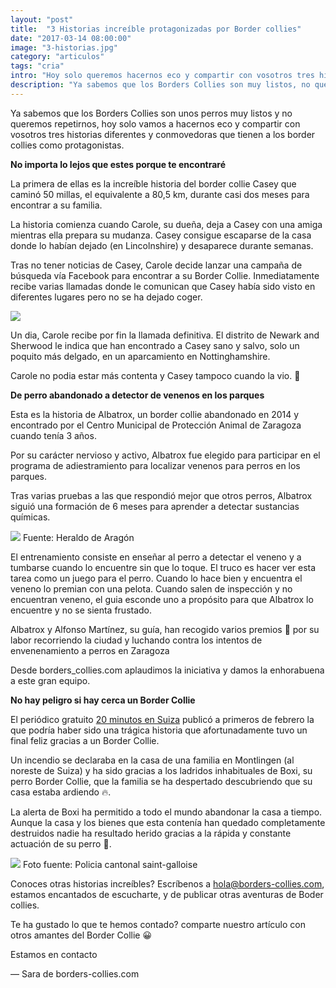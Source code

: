 ```yaml
---
layout: "post"
title:  "3 Historias increíble protagonizadas por Border collies"
date: "2017-03-14 08:00:00"
image: "3-historias.jpg"
category: "articulos"
tags: "cria"
intro: "Hoy solo queremos hacernos eco y compartir con vosotros tres historias conmovedoras en las que los border collies son los protagonistas."
description: "Ya sabemos que los Borders Collies son muy listos, no queremos repetirnos hoy solo queremos hacernos eco y compartir con vosotros tres historias diferentes, conmovedoras y que no te dejan indiferente en las que los border collies son los protagonistas."
---
```


Ya sabemos que los Borders Collies son unos perros muy listos y no queremos repetirnos, hoy solo vamos a hacernos eco y compartir con vosotros tres historias diferentes y conmovedoras que tienen a los border collies como protagonistas.

 **No importa lo lejos que estes porque te encontraré**

La primera de ellas es la increíble historia del border collie Casey que caminó 50 millas, el equivalente a 80,5 km, durante casi dos meses para encontrar a su familia.

La historia comienza cuando Carole, su dueña, deja a Casey con una amiga mientras ella prepara su mudanza. Casey consigue escaparse de la casa donde lo habían dejado (en Lincolnshire) y desaparece durante semanas.

Tras no tener noticias de Casey, Carole decide lanzar una campaña de búsqueda vía Facebook para encontrar a su Border Collie. Inmediatamente recibe varias llamadas donde le comunican que Casey había sido visto en diferentes lugares pero no se ha dejado coger.

![](https://s3-us-west-2.amazonaws.com/notion-static/f8b9d67795c042c9a56d41b0081f7397/casey.jpg)

Un dia, Carole recibe por fin la llamada definitiva. El distrito de Newark and Sherwood le indica que han encontrado a Casey sano y salvo, solo un poquito más delgado, en un aparcamiento en Nottinghamshire.

Carole no podia estar más contenta y Casey tampoco cuando la vio. 👏

 **De perro abandonado a detector de venenos en los parques**

Esta es la historia de Albatrox, un border collie abandonado en 2014 y encontrado por el Centro Municipal de Protección Animal de Zaragoza cuando tenía 3 años.

Por su carácter nervioso y activo, Albatrox fue elegido para participar en el programa de adiestramiento para localizar venenos para perros en los parques.

Tras varias pruebas a las que respondió mejor que otros perros, Albatrox siguió una formación de 6 meses para aprender a detectar sustancias químicas.

![](https://s3-us-west-2.amazonaws.com/notion-static/c8341a872afd4207a889477b33730462/albatrox3.jpg)
Fuente: Heraldo de Aragón

El entrenamiento consiste en enseñar al perro a detectar el veneno y a tumbarse cuando lo encuentre sin que lo toque. El truco es hacer ver esta tarea como un juego para el perro. Cuando lo hace bien y encuentra el veneno lo premian con una pelota. Cuando salen
de inspección y no encuentran veneno, el guia esconde uno a propósito para que Albatrox lo encuentre y no se sienta frustado.

Albatrox y Alfonso Martínez, su guía, han recogido varios premios 🥇 por su labor recorriendo la ciudad y luchando contra los intentos de envenenamiento a perros en Zaragoza

Desde borders_collies.com aplaudimos la iniciativa y damos la enhorabuena a este gran equipo.

 **No hay peligro si hay cerca un Border Collie**

El periódico gratuito [20 minutos en Suiza](http://www.20min.ch/ro/news/suisse/story/Les-aboiements-de-leur-chien-les-ont-sauves-27102495) publicó a primeros de febrero la que podría haber sido una trágica historia que afortunadamente tuvo un final feliz gracias a un Border Collie.

Un incendio se declaraba en la casa de una familia en Montlingen (al noreste de Suiza) y ha sido gracias a los ladridos inhabituales de Boxi, su perro Border Collie, que la familia se ha despertado descubriendo que su casa estaba ardiendo 🔥.

La alerta de Boxi ha permitido a todo el mundo abandonar la casa a tiempo. Aunque la casa y los bienes que esta contenía han quedado completamente destruidos nadie ha resultado herido gracias a la rápida y constante actuación de su perro 🚒.

![](https://s3-us-west-2.amazonaws.com/notion-static/ccc58f7bd2e9484497e770e5f49ae7bb/Police_cantonale_saint-galloise.jpg)
Foto fuente: Policia cantonal saint-galloise

Conoces otras historias increíbles? Escríbenos a hola@borders-collies.com, estamos encantados de escucharte, y de publicar otras
aventuras de Boder collies.

Te ha gustado lo que te hemos contado? comparte nuestro artículo con otros amantes del Border Collie 😀

Estamos en contacto

— Sara de borders-collies.com
